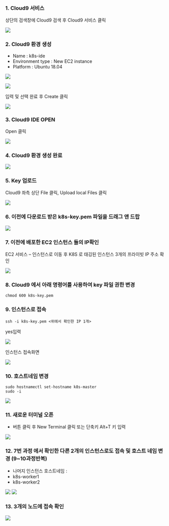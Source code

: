 ### 1.	Cloud9 서비스
상단의 검색창에 Cloud9 검색 후 Cloud9 서비스 클릭

![](../img/liT2-1.png)

### 2.	Cloud9 환경 생성
-	Name : k8s-ide
-	Environment type : New EC2 instance
-	Platform : Ubuntu 18.04

![](../img/liT2-2-1.png)
 
![](../img/liT2-2-2.png)

입력 및 선택 완료 후 Create 클릭

![](../img/liT2-2-3.png)

### 3.	Cloud9 IDE OPEN 

Open 클릭

![](../img/liT2-3.png)


### 4.	Cloud9 환경 생성 완료

![](../img/liT2-4.png)

### 5.	Key 업로드

Cloud9 좌측 상단 File 클릭, Upload local Files 클릭

![](../img/liT2-5.png)

### 6.	이전에 다운로드 받은 k8s-key.pem 파일을 드래그 앤 드랍
 
![](../img/liT2-6.png)

### 7.	이전에 배포한 EC2 인스턴스 들의 IP확인

EC2 서비스 – 인스턴스로 이동 후 K8S 로 태깅된 인스턴스 3개의 프라이빗 IP 주소 확인

![](../img/liT2-7.png) 

### 8.	Cloud9 에서 아래 명령어를 사용하여 key 파일 권한 변경

```
chmod 600 k8s-key.pem
```

### 9.	인스턴스로 접속
```
ssh -i k8s-key.pem <위에서 확인한 IP 1개>
```

yes입력

![](../img/liT2-9.png)

인스턴스 접속화면

![](../img/liT2-9-2.png) 
	
### 10.	호스트네임 변경
 
```
sudo hostnamectl set-hostname k8s-master
sudo -i
```

![](../img/liT2-10.png)

### 11.	새로운 터미널 오픈

+ 버튼 클릭 후 New Terminal 클릭 또는 단축키 Alt+T 키 입력

![](../img/liT2-11.png) 

### 12.	7번 과정 에서 확인한 다른 2개의 인스턴스로도 접속 및 호스트 네임 변경 (9~10과정반복)

-	나머지 인스턴스 호스트네임 : 
-	k8s-worker1
-	k8s-worker2
 
![](../img/liT2-12-1.png)
![](../img/liT2-12-2.png)

### 13.	3개의 노드에 접속 확인
![](../img/liT2-13.png)